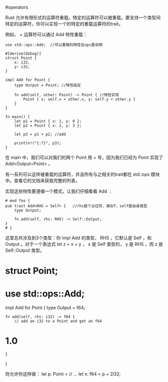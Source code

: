#operators

Rust 允许有限形式的运算符重载。特定的运算符可以被重载。要支持一个类型间特定的运算符，你可以实现一个的特定的重载运算符的trait。

例如， + 运算符可以通过 Add 特性重载：

    use std::ops::Add;  //可以重载的特性在ops里说明

    #[derive(Debug)]
    struct Point {
        x: i32,
        y: i32,
    }

    impl Add for Point {
        type Output = Point; //特性指定

        fn add(self, other: Point) -> Point { //特性实现
            Point { x: self.x + other.x, y: self.y + other.y }
        }
    }

    fn main() {
        let p1 = Point { x: 1, y: 0 };
        let p2 = Point { x: 2, y: 3 };

        let p3 = p1 + p2; //add

        println!("{:?}", p3);
    }


在 main 中，我们可以对我们的两个 Point 用 + 号，因为我们已经为 Point 实现了 Add<Output=Point> 。

有一系列可以这样被重载的运算符，并且所有与之相关的trait都在 std::ops 模块中。查看它的文档来获取完整的列表。

实现这些特性要遵循一个模式。让我们仔细看看 Add ：

    # mod foo {
    pub trait Add<RHS = Self> {   //rhs是个占位符，类似T，self是自身类型
        type Output;

        fn add(self, rhs: RHS) -> Self::Output;
    }
    # } 


这里总共涉及到3个类型：你 impl Add 的类型， RHS ，它默认是 Self ，和 Output 。对于一个表达式 let z = x + y ， x 是 Self 类型的， y 是 RHS ，而 z 是 Self::Output 类型。
# struct Point;
# use std::ops::Add;
impl Add<i32> for Point {
    type Output = f64;

    fn add(self, rhs: i32) -> f64 {
        // add an i32 to a Point and get an f64
# 1.0
    }
}


将允许你这样做：
let p: Point = // ...
let x: f64 = p + 2i32;
